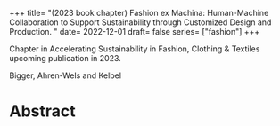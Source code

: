 +++
title= "(2023 book chapter) Fashion ex Machina: Human-Machine Collaboration to Support Sustainability through Customized Design and Production. "
date= 2022-12-01
draft= false
series= ["fashion"]
+++

Chapter in Accelerating Sustainability in Fashion, Clothing & Textiles upcoming publication in 2023.  

Bigger, Ahren-Wels and Kelbel

# Abstract

